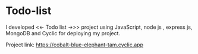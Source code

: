 # Todo-list

I developed <<- Todo list ->>> project using JavaScript, node js , express js, MongoDB and Cyclic for deploying my project.

Project link: https://cobalt-blue-elephant-tam.cyclic.app
